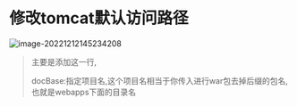 # 修改tomcat默认访问路径



![image-20221212145234208](https://cdn.jsdelivr.net/gh/2822132073/image/202212121452922.png)

> 主要是添加这一行,
>
> docBase:指定项目名,这个项目名相当于你传入进行war包去掉后缀的包名,也就是webapps下面的目录名